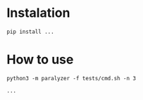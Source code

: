 # Instalation

```commandline
pip install ...
```

# How to use


```commandline
python3 -m paralyzer -f tests/cmd.sh -n 3
```

```commandline
...
```